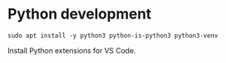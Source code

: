 # Python development

```
sudo apt install -y python3 python-is-python3 python3-venv
```

Install Python extensions for VS Code.
